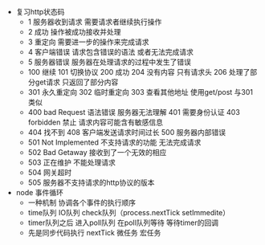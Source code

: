 - 复习http状态码
    - 1 服务器收到请求 需要请求者继续执行操作
    - 2 成功 操作被成功接收并处理
    - 3 重定向 需要进一步的操作来完成请求
    - 4 客户端错误 请求包含错误的语法 或者无法完成请求
    - 5 服务器错误 服务器在处理请求的过程中发生了错误
    - 100 继续 101 切换协议 200 成功 204 没有内容 只有请求头 206 处理了部分get请求 只返回了部分内容
    - 301 永久重定向 302 临时重定向 303 查看其他地址 使用get/post 与301 类似
    - 400 bad Request 语法错误 服务器无法理解 401 需要身份认证 403 forbidden 禁止 请求内容可能含有敏感信息 
    - 404 找不到 408 客户端发送请求时间过长 500 服务器内部错误 
    - 501 Not Implemented 不支持请求的功能 无法完成请求
    - 502 Bad Getaway 接收到了一个无效的相应
    - 503 正在维护 不能处理请求
    - 504 网关超时
    - 505 服务器不支持请求的http协议的版本
- node 事件循环
    - 一种机制 协调各个事件的执行顺序
    - time队列 IO队列 check队列（process.nextTick setImmedite）
    - timer队列之后 进入poll队列 在poll队列等待 等待timer的回调
    - 先是同步代码执行 nextTick 微任务 宏任务